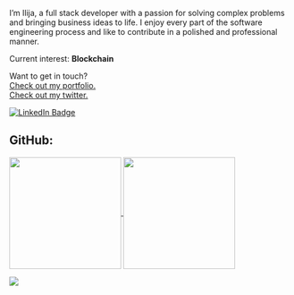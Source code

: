 I’m Ilija, a full stack developer with a passion for solving complex problems and bringing business ideas to life. I enjoy every part of the software engineering process and like to contribute in a polished and professional manner.

Current interest: **Blockchain**


Want to get in touch? 
<br>
[Check out my portfolio.](https://ilijaristovski.netlify.app/)
<br>
[Check out my twitter.](https://twitter.com/RistovskiIlija)

[![LinkedIn Badge](https://img.shields.io/badge/LinkedIn-Profile-informational?style=flat&logo=linkedin&logoColor=white&color=0D76A8)](https://www.linkedin.com/in/ilija-ristovski/)


## GitHub:
<a href="https://github.com/ileristovski1/my-portfolio">
  <img height=200 align="center" src="https://github-readme-stats.vercel.app/api?username=ileristovski1&theme=dark" />
</a>
<a href="https://github.com/ileristovski1/tuuty">
  <img height=200 align="center" src="https://github-readme-stats.vercel.app/api/top-langs?username=ileristovski1&layout=compact&langs_count=8&card_width=320&theme=dark" />
</a>

![](https://img.shields.io/badge/Tools-Figma-informational?style=flat&logo=Figma&logoColor=white&color=4AB197)

